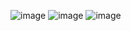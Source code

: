 ![image](https://github.com/SourovDas-619/assignment_m7/assets/82243316/7e45ab13-5ae3-467a-af6e-27c33f2f5f80)
![image](https://github.com/SourovDas-619/assignment_m7/assets/82243316/cea7823a-c9b0-4531-8ba2-50110277c98c)
![image](https://github.com/SourovDas-619/assignment_m7/assets/82243316/d4b9b6c8-8348-4cae-bef9-a69c38463baf)



